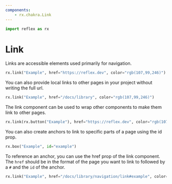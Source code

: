 ```yaml
---
components:
    - rx.chakra.Link
---
```


```python exec
import reflex as rx
```

# Link

Links are accessible elements used primarily for navigation.

```python demo
rx.link("Example", href="https://reflex.dev", color="rgb(107,99,246)")
```

You can also provide local links to other pages in your project without writing the full url.

```python demo
rx.link("Example", href="/docs/library", color="rgb(107,99,246)")
```

The link component can be used to wrap other components to make them link to other pages.

```python demo
rx.link(rx.button("Example"), href="https://reflex.dev", color="rgb(107,99,246)", button=True)
```

You can also create anchors to link to specific parts of a page using the id prop.

```python demo
rx.box("Example", id="example")
```

To reference an anchor, you can use the href prop of the link component.
The `href` should be in the format of the page you want to link to followed by a `#` and the `id` of the anchor.

```python demo
rx.link("Example", href="/docs/library/navigation/link#example", color="rgb(107,99,246)")
```